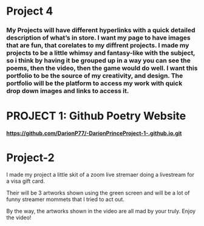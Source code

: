 <!DOCTYPE html>
<html>
<body>

# Project 4 

### My Projects will have different hyperlinks with a quick detailed description of what’s in store. I want my page to have images that are fun, that corelates to my diffrent projects. I made my projects to be a little whimsy and fantasy-like with the subject, so i think by having it be grouped up in a way you can see the poems, then the video, then the game would do well. I want this portfolio to be the source of my creativity, and design. The portfolio will be the platform to access my work with quick drop down images and links to access it. 

<h1>PROJECT 1: Github Poetry Website</h1>

<a href="https://github.com/DarionP77/Project-4/assets/143098261/6aed3f9e-f245-47dd-b9dc-14f20f34ffab">


####  https://github.com/DarionP77/-DarionPrinceProject-1-.github.io.git

# Project-2

I made my project a little skit of a zoom live stremaer doing a livestream for a visa gift card. 

Their will be 3 artworks shown using the green screen and will be a lot of funny streamer mommets that I tried to act out. 

By the way, the artworks shown in the video are all mad by your truly. Enjoy the video!

<a href="https://github.com/DarionP77/Project-2/blob/main/video1953238842_(copy)%20(540p).mp4">
<!DOCTYPE html>
<html>
<body>



